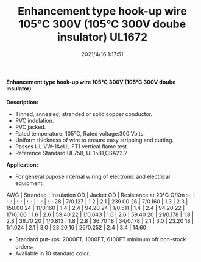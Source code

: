 ﻿---
layout: post 
title: Enhancement type hook-up wire 105℃ 300V (105℃ 300V doube insulator) UL1672
tags: hookup-wire
categories: wire-cable
overview: 
series: FN10
part_number: 10-1672-01
thumb_img: 
small_img: 
date: 2021/4/16 1:17:51
---



#### Enhancement type hook-up wire 105℃ 300V (105℃ 300V doube insulator) 
 
__Description:__

* Tinned, annealed, stranded or solid copper conductor.
* PVC indulation.
* PVC jacked. 
* Rated temperature: 105℃, Rated voltage:300 Volts.
* Uniform thickness of wire to ensure easy stripping and cutting.
* Passes UL VW-1&amp;cUL FT1 vertical flame test.
* Reference Standard:UL758, UL1581,CSA22.2 
    
 
__Application:__

* For general pupose internal wiring of electronic and electrical equipment. 

AWG | Stranded | Insulation OD | Jacket OD | Resistance at 20℃ Ω/Km
:-: | :-: |  :-: |  :-: |  :-: |  :-: 
28 | 7/0.127 | 1.2 | 2.1 | 239.00
26 | 7/0.160 | 1.3 | 2.3 | 150.00
24 | 11/0.160 | 1.4 | 2.4 | 94.20
24 | 1/0.511 | 1.4 | 2.4 | 94.20
22 | 17/0.160 | 1.6 | 2.6 | 59.40
22 | 1/0.643 | 1.6 | 2.6 | 59.40
20 | 21/0.178 | 1.8 | 2.8 | 36.70
20 | 1/0.813 | 1.8 | 2.8 | 36.70
18 | 34/0.178 | 2.1 | 3.0 |  23.20
18 | 1/1.024 | 2.1 | 3.0 | 23.20
16 | 26/0.252 | 2.4 | 3.4 | 14.60

* Standard put-ups: 2000FT, 1000FT, 6100FT minimum ofr non-stock orders。
* Avaliable in 10 standard color. 

